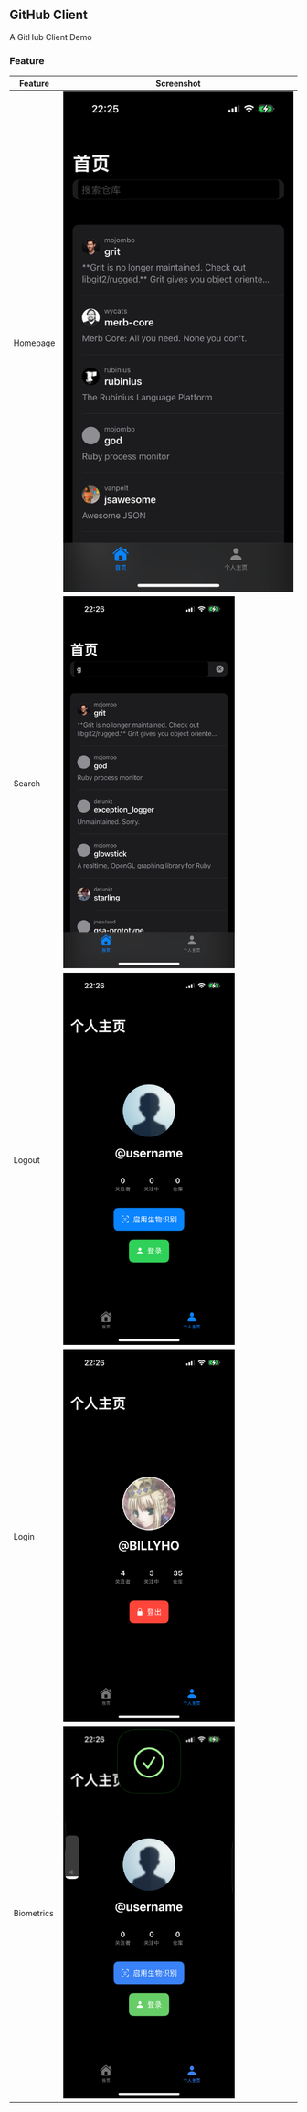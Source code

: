 ## GitHub Client

A GitHub Client Demo

### Feature





| Feature | Screenshot |
|---------|------------|
| Homepage | ![](./screenshot/homepage.png) |
| Search | <img src="screenshot/search.PNG" width="300"> |
| Logout | <img src="screenshot/logout.PNG" width="300"> |
| Login | <img src="screenshot/login.PNG" width="300"> |
| Biometrics | <img src="screenshot/biometrics.PNG" width="300"> |

